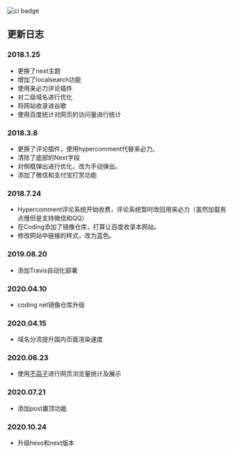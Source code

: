 ![ci badge](https://travis-ci.org/leungyukshing/leungyukshing.github.io.svg?branch=hexo)
## 更新日志
### 2018.1.25
  + 更换了next主题
  + 增加了localsearch功能
  + 使用来必力评论插件
  + 对二级域名进行优化
  + 将网站收录进谷歌
  + 使用百度统计对网页的访问量进行统计

### 2018.3.8
  + 更换了评论插件，使用hypercomment代替来必力。
  + 清除了底部的Next字段
  + 对侧框弹出进行优化，改为手动弹出。
  + 添加了微信和支付宝打赏功能

### 2018.7.24
  + Hypercomment评论系统开始收费，评论系统暂时改回用来必力（虽然加载有点慢但是支持微信和QQ）
  + 在Coding添加了镜像仓库，打算让百度收录本网站。
  + 修改网站中链接的样式，改为蓝色。

### 2019.08.20

+ 添加Travis自动化部署

### 2020.04.10

+ coding net镜像仓库升级

### 2020.04.15

+ 域名分流提升国内页面渲染速度

### 2020.06.23

+ 使用[不蒜子](http://ibruce.info/2015/04/04/busuanzi/)进行网页浏览量统计及展示

### 2020.07.21

+ 添加post置顶功能

### 2020.10.24

+ 升级hexo和next版本